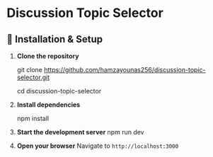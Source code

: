 # Discussion Topic Selector

## 🚀 Installation & Setup

1. **Clone the repository**
   
   git clone <https://github.com/hamzayounas256/discussion-topic-selector.git>
   
   cd discussion-topic-selector

2. **Install dependencies**

   npm install

3. **Start the development server**
   npm run dev

4. **Open your browser**
   Navigate to `http://localhost:3000`
